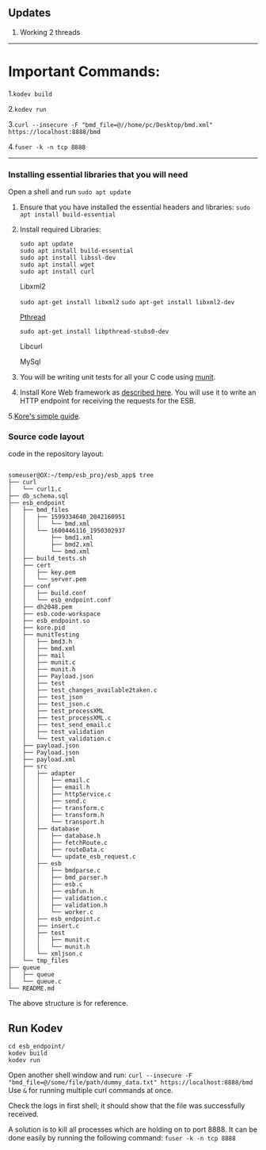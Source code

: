 Updates
------------------------------------------------------------------------
1. Working 2 threads
________________________________________________________________________

# Important Commands:
1.`kodev build`

2.`kodev run`

3.`curl --insecure -F "bmd_file=@//home/pc/Desktop/bmd.xml" https://localhost:8888/bmd`

4.`fuser -k -n tcp 8888`


-------------------------------------------------------------------------------

### Installing essential libraries that you will need

 Open a shell and run `sudo apt update`
1. Ensure that you have installed the essential headers and libraries: `sudo apt install build-essential`
2. Install required Libraries:

       sudo apt update
       sudo apt install build-essential
       sudo apt install libssl-dev
       sudo apt install wget
       sudo apt install curl

    Libxml2

    `sudo apt-get install libxml2`
    `sudo apt-get install libxml2-dev`
    
    [Pthread](https://askubuntu.com/questions/453860/unable-to-locate-package-pthread)
    
    `sudo apt-get install libpthread-stubs0-dev`
    
    Libcurl
    
    MySql
    
    

3. You will be writing unit tests for all your C code using [munit](https://nemequ.github.io/munit/#getting-started).
4. Install Kore Web framework as [described here](https://docs.kore.io/3.3.1/install.html). You will use it to write an HTTP endpoint for receiving the requests for the ESB.

5.[Kore's simple guide](https://docs.kore.io/3.3.1/).

### Source code layout

code in the repository layout:

```

someuser@OX:~/temp/esb_proj/esb_app$ tree
├── curl
│   └── curl1.c
├── db_schema.sql
├── esb_endpoint
│   ├── bmd_files
│   │   ├── 1599334640_2042160951
│   │   │   └── bmd.xml
│   │   └── 1600446116_1950302937
│   │       ├── bmd1.xml
│   │       ├── bmd2.xml
│   │       └── bmd.xml
│   ├── build_tests.sh
│   ├── cert
│   │   ├── key.pem
│   │   └── server.pem
│   ├── conf
│   │   ├── build.conf
│   │   └── esb_endpoint.conf
│   ├── dh2048.pem
│   ├── esb.code-workspace
│   ├── esb_endpoint.so
│   ├── kore.pid
│   ├── munitTesting
│   │   ├── bmd3.h
│   │   ├── bmd.xml
│   │   ├── mail
│   │   ├── munit.c
│   │   ├── munit.h
│   │   ├── Payload.json
│   │   ├── test
│   │   ├── test_changes_available2taken.c
│   │   ├── test_json
│   │   ├── test_json.c
│   │   ├── test_processXML
│   │   ├── test_processXML.c
│   │   ├── test_send_email.c
│   │   ├── test_validation
│   │   └── test_validation.c
│   ├── payload.json
│   ├── Payload.json
│   ├── payload.xml
│   ├── src
│   │   ├── adapter
│   │   │   ├── email.c
│   │   │   ├── email.h
│   │   │   ├── httpService.c
│   │   │   ├── send.c
│   │   │   ├── transform.c
│   │   │   ├── transform.h
│   │   │   └── transport.h
│   │   ├── database
│   │   │   ├── database.h
│   │   │   ├── fetchRoute.c
│   │   │   ├── routeData.c
│   │   │   └── update_esb_request.c
│   │   ├── esb
│   │   │   ├── bmdparse.c
│   │   │   ├── bmd_parser.h
│   │   │   ├── esb.c
│   │   │   ├── esbfun.h
│   │   │   ├── validation.c
│   │   │   ├── validation.h
│   │   │   └── worker.c
│   │   ├── esb_endpoint.c
│   │   ├── insert.c
│   │   ├── test
│   │   │   ├── munit.c
│   │   │   └── munit.h
│   │   └── xmljson.c
│   └── tmp_files
├── queue
│   ├── queue
│   └── queue.c
└── README.md

```

The above structure is for reference.

## Run Kodev
```
cd esb_endpoint/
kodev build
kodev run
```

Open another shell window and run:
`curl --insecure -F "bmd_file=@/some/file/path/dummy_data.txt" https://localhost:8888/bmd`
Use `&` for running multiple curl commands at once.

Check the logs in first shell; it should show that the file was successfully received.

A solution is to kill all processes which are holding on to port 8888. It can be done easily by running the following
command:
`fuser -k -n tcp 8888`

